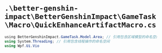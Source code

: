# `.\better-genshin-impact\BetterGenshinImpact\GameTask\Macro\QuickEnhanceArtifactMacro.cs`

```cs
﻿using BetterGenshinImpact.GameTask.Model.Area; // 引用包含区域模型的命名空间
using System.Threading; // 引用包含线程操作的命名空间
using Wpf.Ui.Vio
```